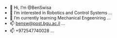- 👋 Hi, I’m @BenSwisa
- 👀 I’m interested in Robotics and Control Systems ...
- 🌱 I’m currently learning Mechanical Engeeniring ...
- 📫 bensw@post.bgu.ac.il ...
- 📫 +972547740028 ...


